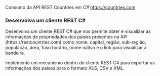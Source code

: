 Consumo da API REST Countries em C# https://countries.com
<h3>Desenvolva um cliente REST C#</h3>
Desenvolva um cliente REST C# que nos permite obter e visualizar as informações de propriedades dos países presentes na API (https://restcountries.com) como nome, capital, região, sub-região, população, área, fuso horário, nome nativo e o link para visualizar a bandeira.

Implemente um mecanismo dentro do cliente REST C# para exportar as informações dos países para o formato XLS, CSV e XML.
